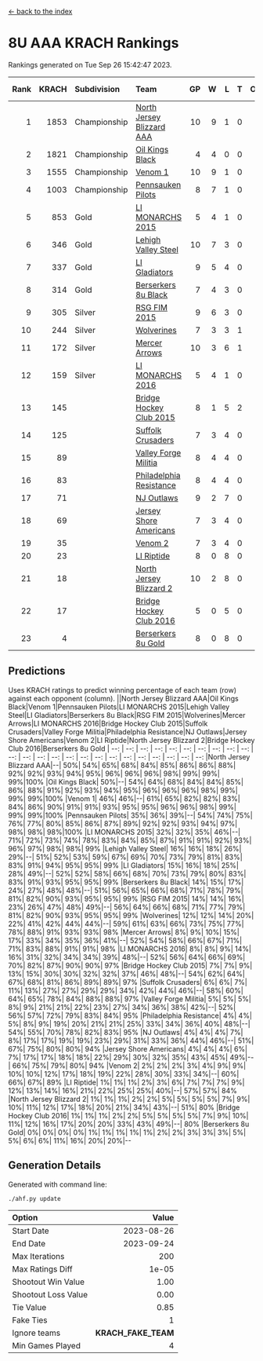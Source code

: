 [<- back to the index](readme.md)
# 8U AAA KRACH Rankings
Rankings generated on Tue Sep 26 15:42:47 2023.

Rank|KRACH|Subdivision|Team|GP|W|L|T|OTW|OTL|SoS|Exp Wins|Win Diff
---:|---:|:---|:---|---:|---:|---:|---:|---:|---:|---:|---:|---:
1|1853|Championship|[North Jersey Blizzard AAA](https://gamesheetstats.com/seasons/3659/teams/140205/schedule)|10|9|1|0|0|0|483|9.8|-0.0
2|1821|Championship|[Oil Kings Black](https://gamesheetstats.com/seasons/3659/teams/140206/schedule)|4|4|0|0|0|0|489|4.8|-0.0
3|1555|Championship|[Venom 1](https://gamesheetstats.com/seasons/3659/teams/140213/schedule)|10|9|1|0|1|0|396|9.8|-0.0
4|1003|Championship|[Pennsauken Pilots](https://gamesheetstats.com/seasons/3659/teams/140208/schedule)|8|7|1|0|0|0|328|7.9|0.0
5|853|Gold|[LI MONARCHS 2015](https://gamesheetstats.com/seasons/3659/teams/140198/schedule)|5|4|1|0|0|0|507|4.8|-0.0
6|346|Gold|[Lehigh Valley Steel](https://gamesheetstats.com/seasons/3659/teams/140197/schedule)|10|7|3|0|1|0|287|7.9|0.0
7|337|Gold|[LI Gladiators](https://gamesheetstats.com/seasons/3659/teams/140201/schedule)|9|5|4|0|0|0|622|5.8|-0.0
8|314|Gold|[Berserkers 8u Black](https://gamesheetstats.com/seasons/3659/teams/140192/schedule)|7|4|3|0|0|0|432|4.9|0.0
9|305|Silver|[RSG FIM 2015](https://gamesheetstats.com/seasons/3659/teams/140210/schedule)|9|6|3|0|0|1|236|6.9|0.0
10|244|Silver|[Wolverines](https://gamesheetstats.com/seasons/3659/teams/140215/schedule)|7|3|3|1|0|0|401|4.7|0.0
11|172|Silver|[Mercer Arrows](https://gamesheetstats.com/seasons/3659/teams/140202/schedule)|10|3|6|1|0|0|666|4.7|0.0
12|159|Silver|[LI MONARCHS 2016](https://gamesheetstats.com/seasons/3659/teams/140199/schedule)|5|4|1|0|0|0|89|4.9|0.0
13|145||[Bridge Hockey Club 2015](https://gamesheetstats.com/seasons/3659/teams/140194/schedule)|8|1|5|2|0|1|805|3.6|0.0
14|125||[Suffolk Crusaders](https://gamesheetstats.com/seasons/3659/teams/140211/schedule)|7|3|4|0|0|0|204|3.9|0.0
15|89||[Valley Forge Militia](https://gamesheetstats.com/seasons/3659/teams/140212/schedule)|8|4|4|0|0|0|272|4.9|0.0
16|83||[Philadelphia Resistance](https://gamesheetstats.com/seasons/3659/teams/140209/schedule)|8|4|4|0|0|0|284|4.9|0.0
17|71||[NJ Outlaws](https://gamesheetstats.com/seasons/3659/teams/140203/schedule)|9|2|7|0|0|0|659|2.9|0.0
18|69||[Jersey Shore Americans](https://gamesheetstats.com/seasons/3659/teams/140196/schedule)|7|3|4|0|0|0|152|3.9|0.0
19|35||[Venom 2](https://gamesheetstats.com/seasons/3659/teams/140214/schedule)|7|3|4|0|0|0|70|3.9|0.0
20|23||[LI Riptide](https://gamesheetstats.com/seasons/3659/teams/140200/schedule)|8|0|8|0|0|0|970|0.8|-0.0
21|18||[North Jersey Blizzard 2](https://gamesheetstats.com/seasons/3659/teams/140204/schedule)|10|2|8|0|0|0|140|2.9|0.0
22|17||[Bridge Hockey Club 2016](https://gamesheetstats.com/seasons/3659/teams/140195/schedule)|5|0|5|0|0|0|151|0.9|0.0
23|4||[Berserkers 8u Gold](https://gamesheetstats.com/seasons/3659/teams/140193/schedule)|8|0|8|0|0|0|74|0.9|0.0

## Predictions
Uses KRACH ratings to predict winning percentage of each team (row) against each opponent (column).
||North Jersey Blizzard AAA|Oil Kings Black|Venom 1|Pennsauken Pilots|LI MONARCHS 2015|Lehigh Valley Steel|LI Gladiators|Berserkers 8u Black|RSG FIM 2015|Wolverines|Mercer Arrows|LI MONARCHS 2016|Bridge Hockey Club 2015|Suffolk Crusaders|Valley Forge Militia|Philadelphia Resistance|NJ Outlaws|Jersey Shore Americans|Venom 2|LI Riptide|North Jersey Blizzard 2|Bridge Hockey Club 2016|Berserkers 8u Gold
| --: | --: | --: | --: | --: | --: | --: | --: | --: | --: | --: | --: | --: | --: | --: | --: | --: | --: | --: | --: | --: | --: | --: | --: 
|North Jersey Blizzard AAA|--| 50%| 54%| 65%| 68%| 84%| 85%| 86%| 86%| 88%| 92%| 92%| 93%| 94%| 95%| 96%| 96%| 96%| 98%| 99%| 99%| 99%|100%
|Oil Kings Black| 50%|--| 54%| 64%| 68%| 84%| 84%| 85%| 86%| 88%| 91%| 92%| 93%| 94%| 95%| 96%| 96%| 96%| 98%| 99%| 99%| 99%|100%
|Venom 1| 46%| 46%|--| 61%| 65%| 82%| 82%| 83%| 84%| 86%| 90%| 91%| 91%| 93%| 95%| 95%| 96%| 96%| 98%| 99%| 99%| 99%|100%
|Pennsauken Pilots| 35%| 36%| 39%|--| 54%| 74%| 75%| 76%| 77%| 80%| 85%| 86%| 87%| 89%| 92%| 92%| 93%| 94%| 97%| 98%| 98%| 98%|100%
|LI MONARCHS 2015| 32%| 32%| 35%| 46%|--| 71%| 72%| 73%| 74%| 78%| 83%| 84%| 85%| 87%| 91%| 91%| 92%| 93%| 96%| 97%| 98%| 98%| 99%
|Lehigh Valley Steel| 16%| 16%| 18%| 26%| 29%|--| 51%| 52%| 53%| 59%| 67%| 69%| 70%| 73%| 79%| 81%| 83%| 83%| 91%| 94%| 95%| 95%| 99%
|LI Gladiators| 15%| 16%| 18%| 25%| 28%| 49%|--| 52%| 52%| 58%| 66%| 68%| 70%| 73%| 79%| 80%| 83%| 83%| 91%| 93%| 95%| 95%| 99%
|Berserkers 8u Black| 14%| 15%| 17%| 24%| 27%| 48%| 48%|--| 51%| 56%| 65%| 66%| 68%| 71%| 78%| 79%| 81%| 82%| 90%| 93%| 95%| 95%| 99%
|RSG FIM 2015| 14%| 14%| 16%| 23%| 26%| 47%| 48%| 49%|--| 56%| 64%| 66%| 68%| 71%| 77%| 79%| 81%| 82%| 90%| 93%| 95%| 95%| 99%
|Wolverines| 12%| 12%| 14%| 20%| 22%| 41%| 42%| 44%| 44%|--| 59%| 61%| 63%| 66%| 73%| 75%| 77%| 78%| 88%| 91%| 93%| 93%| 98%
|Mercer Arrows|  8%|  9%| 10%| 15%| 17%| 33%| 34%| 35%| 36%| 41%|--| 52%| 54%| 58%| 66%| 67%| 71%| 71%| 83%| 88%| 91%| 91%| 98%
|LI MONARCHS 2016|  8%|  8%|  9%| 14%| 16%| 31%| 32%| 34%| 34%| 39%| 48%|--| 52%| 56%| 64%| 66%| 69%| 70%| 82%| 87%| 90%| 90%| 97%
|Bridge Hockey Club 2015|  7%|  7%|  9%| 13%| 15%| 30%| 30%| 32%| 32%| 37%| 46%| 48%|--| 54%| 62%| 64%| 67%| 68%| 81%| 86%| 89%| 89%| 97%
|Suffolk Crusaders|  6%|  6%|  7%| 11%| 13%| 27%| 27%| 29%| 29%| 34%| 42%| 44%| 46%|--| 58%| 60%| 64%| 65%| 78%| 84%| 88%| 88%| 97%
|Valley Forge Militia|  5%|  5%|  5%|  8%|  9%| 21%| 21%| 22%| 23%| 27%| 34%| 36%| 38%| 42%|--| 52%| 56%| 57%| 72%| 79%| 83%| 84%| 95%
|Philadelphia Resistance|  4%|  4%|  5%|  8%|  9%| 19%| 20%| 21%| 21%| 25%| 33%| 34%| 36%| 40%| 48%|--| 54%| 55%| 70%| 78%| 82%| 83%| 95%
|NJ Outlaws|  4%|  4%|  4%|  7%|  8%| 17%| 17%| 19%| 19%| 23%| 29%| 31%| 33%| 36%| 44%| 46%|--| 51%| 67%| 75%| 80%| 80%| 94%
|Jersey Shore Americans|  4%|  4%|  4%|  6%|  7%| 17%| 17%| 18%| 18%| 22%| 29%| 30%| 32%| 35%| 43%| 45%| 49%|--| 66%| 75%| 79%| 80%| 94%
|Venom 2|  2%|  2%|  2%|  3%|  4%|  9%|  9%| 10%| 10%| 12%| 17%| 18%| 19%| 22%| 28%| 30%| 33%| 34%|--| 60%| 66%| 67%| 89%
|LI Riptide|  1%|  1%|  1%|  2%|  3%|  6%|  7%|  7%|  7%|  9%| 12%| 13%| 14%| 16%| 21%| 22%| 25%| 25%| 40%|--| 57%| 57%| 84%
|North Jersey Blizzard 2|  1%|  1%|  1%|  2%|  2%|  5%|  5%|  5%|  5%|  7%|  9%| 10%| 11%| 12%| 17%| 18%| 20%| 21%| 34%| 43%|--| 51%| 80%
|Bridge Hockey Club 2016|  1%|  1%|  1%|  2%|  2%|  5%|  5%|  5%|  5%|  7%|  9%| 10%| 11%| 12%| 16%| 17%| 20%| 20%| 33%| 43%| 49%|--| 80%
|Berserkers 8u Gold|  0%|  0%|  0%|  0%|  1%|  1%|  1%|  1%|  1%|  2%|  2%|  3%|  3%|  3%|  5%|  5%|  6%|  6%| 11%| 16%| 20%| 20%|--

## Generation Details

Generated with command line:
```
./ahf.py update
```

| Option | Value |
| :----- | ----: |
| Start Date | 2023-08-26 |
| End Date | 2023-09-24 |
| Max Iterations | 200 |
| Max Ratings Diff | 1e-05 |
| Shootout Win Value | 1.00 |
| Shootout Loss Value | 0.00 |
| Tie Value | 0.85 |
| Fake Ties | 1 |
| Ignore teams | __KRACH_FAKE_TEAM__ |
| Min Games Played | 4 |

